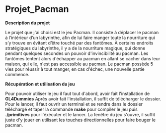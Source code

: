 # Projet_Pacman

__Description du projet__

Le projet que j'ai choisi est le jeu Pacman. Il consiste à déplacer le pacman à l’intérieur d’un labyrinthe, afin de lui faire manger toute la nourriture qui s’y trouve en évitant d’être touché par des fantômes. À certains endroits stratégiques du labyrinthe, il y a de la nourriture magique, qui donne pendant quelques secondes un pouvoir d'invincibilité au pacman. Les fantômes tentent alors d'échapper au pacman en allant se cacher dans leur maison, qui elle, n'est pas accessible au pacman. Le pacman possède 5 vies pour réussir à tout manger, en cas d'échec, une nouvelle partie commence.

__Récupération et utilisation du jeu__

Pour pouvoir utiliser le jeu il faut tout d'abord, avoir fait l'installation de **GL4Dummies** 
Après avoir fait l'installation, il suffit de télécharger le dossier.
Pour le lancer, il faut ouvrir un terminal et se rendre dans le dossier téléchargé et taper la commande **make** pour compiler le jeu puis **./primitives** pour l'éxécuter et le lancer.
La fenêtre du jeu s'ouvre, il suffit juste d'y jouer en utilisant les touches directionnelles pour faire bouger le pacman.
